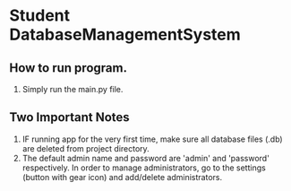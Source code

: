 # Student DatabaseManagementSystem

## How to run program.
1. Simply run the main.py file.

## Two Important Notes
1. IF running app for the very first time, make sure all database files (.db) are deleted from project directory.
2. The default admin name and password are 'admin' and 'password' respectively. In order to manage administrators, go to the settings (button with gear icon) and add/delete administrators.